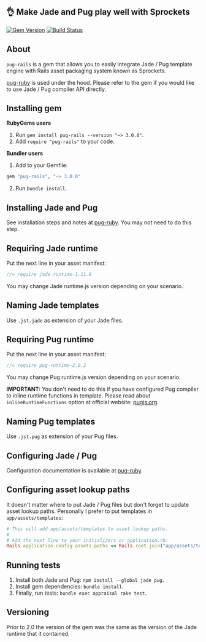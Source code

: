 ## 👌 Make Jade and Pug play well with Sprockets

[![Gem Version](https://badge.fury.io/rb/pug-rails.svg)](https://badge.fury.io/rb/pug-rails)
[![Build Status](https://travis-ci.org/yivo/pug-rails.svg?branch=master)](https://travis-ci.org/yivo/pug-rails)

## About

`pug-rails` is a gem that allows you to easily integrate Jade / Pug template engine with Rails asset packaging system known as Sprockets.

[pug-ruby](https://github.com/yivo/pug-ruby) is used under the hood. Please refer to the gem if you would like to use Jade / Pug compiler API directly.

## Installing gem

**RubyGems users**

1. Run `gem install pug-rails --version "~> 3.0.0"`. 
2. Add `require "pug-rails"` to your code.

**Bundler users**

1. Add to your Gemfile:
```ruby
gem "pug-rails", "~> 3.0.0"
```
2. Run `bundle install`.

## Installing Jade and Pug

See installation steps and notes at [pug-ruby](https://github.com/yivo/pug-ruby#installing-jade). You may not need to do this step.

## Requiring Jade runtime

Put the next line in your asset manifest:
```js
//= require jade-runtime-1.11.0
```

You may change Jade runtime.js version depending on your scenario.

## Naming Jade templates

Use `.jst.jade` as extension of your Jade files.

## Requiring Pug runtime

Put the next line in your asset manifest:
```js
//= require pug-runtime-2.0.2
```

You may change Pug runtime.js version depending on your scenario.

**IMPORTANT:** You don't need to do this if you have configured Pug compiler to inline runtime functions in template. Please read about `inlineRuntimeFunctions` option at official website: [pugjs.org](http://pugjs.org).

## Naming Pug templates

Use `.jst.pug` as extension of your Pug files.

## Configuring Jade / Pug

Configuration documentation is available at [pug-ruby](https://github.com/yivo/pug-ruby#configuring-jade--pug).

## Configuring asset lookup paths

It doesn't matter where to put Jade / Pug files but don't forget to update asset lookup paths. 
Personally I prefer to put templates in `app/assets/templates`:
```ruby
# This will add app/assets/templates to asset lookup paths.
#
# Add the next line to your initializers or application.rb:
Rails.application.config.assets.paths << Rails.root.join("app/assets/templates")
```

## Running tests

1. Install both Jade and Pug: `npm install --global jade pug`.
2. Install gem dependencies: `bundle install`.
3. Finally, run tests: `bundle exec appraisal rake test`.

## Versioning

Prior to 2.0 the version of the gem was the same as the version of the Jade runtime that it contained.
